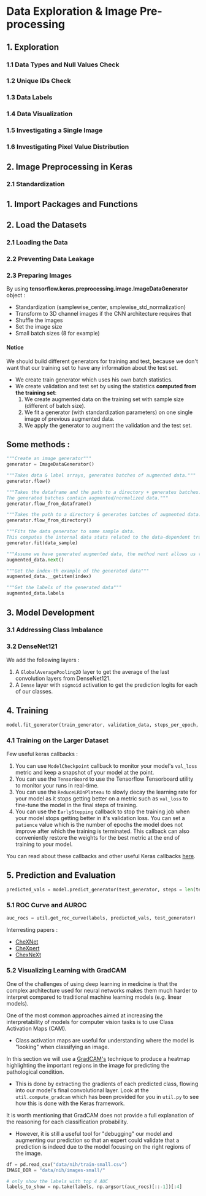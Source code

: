 # Data Exploration & Image Pre-processing

## 1. Exploration
### 1.1 Data Types and Null Values Check
### 1.2 Unique IDs Check
### 1.3 Data Labels
### 1.4 Data Visualization
### 1.5 Investigating a Single Image
### 1.6 Investigating Pixel Value Distribution
## 2. Image Preprocessing in Keras
### 2.1 Standardization


## 1. Import Packages and Functions
## 2. Load the Datasets
### 2.1 Loading the Data
### 2.2 Preventing Data Leakage
### 2.3 Preparing Images
By using **tensorflow.keras.preprocessing.image.ImageDataGenerator** object :
- Standardization (samplewise_center, smplewise_std_normalization)
- Transform to 3D channel images if the CNN architecture requires that
- Shuffle the images
- Set the image size
- Small batch sizes (8 for example)

#### Notice
We should build different generators for training and test, because we don't want that our training set to have any information about the test set. 
- We create train generator which uses his own batch statistics.
- We create validation and test set by using the statistics **computed from the training set**:
    1. We create augmented data on the training set with sample size (different of batch size).
    2. We fit a generator (with standardization parameters) on one single image of previous augmented data.
    3. We apply the generator to augment the validation and the test set.


## Some methods :

```python
"""Create an image generator"""
generator = ImageDataGenerator()

"""Takes data & label arrays, generates batches of augmented data."""
generator.flow()

"""Takes the dataframe and the path to a directory + generates batches.
The generated batches contain augmented/normalized data."""
generator.flow_from_dataframe()

"""Takes the path to a directory & generates batches of augmented data."""
generator.flow_from_directory()

"""Fits the data generator to some sample data.
This computes the internal data stats related to the data-dependent transformations, based on an array of sample data"""
generator.fit(data_sample)

"""Assume we have generated augmented data, the method next allows us to get the next batch"""
augmented_data.next()

"""Get the index-th example of the generated data"""
augmented_data.__getitem(index)

"""Get the labels of the generated data"""
augmented_data.labels
```

## 3. Model Development
### 3.1 Addressing Class Imbalance
### 3.2 DenseNet121
We add the following layers :
1. A `GlobalAveragePooling2D` layer to get the average of the last convolution layers from DenseNet121.
2. A `Dense` layer with `sigmoid` activation to get the prediction logits for each of our classes.
## 4. Training
```python
model.fit_generator(train_generator, validation_data, steps_per_epoch, validation_steps, epochs)
```

### 4.1 Training on the Larger Dataset
Few useful keras callbacks :
1. You can use `ModelCheckpoint` callback to monitor your model's `val_loss` metric and keep a snapshot of your model at the point. 
2. You can use the `TensorBoard` to use the Tensorflow Tensorboard utility to monitor your runs in real-time. 
3. You can use the `ReduceLROnPlateau` to slowly decay the learning rate for your model as it stops getting better on a metric such as `val_loss` to fine-tune the model in the final steps of training.
4. You can use the `EarlyStopping` callback to stop the training job when your model stops getting better in it's validation loss. You can set a `patience` value which is the number of epochs the model does not improve after which the training is terminated. This callback can also conveniently restore the weights for the best metric at the end of training to your model.

You can read about these callbacks and other useful Keras callbacks [here](https://keras.io/callbacks/).

## 5. Prediction and Evaluation
```python
predicted_vals = model.predict_generator(test_generator, steps = len(test_generator))
```

### 5.1 ROC Curve and AUROC
```python
auc_rocs = util.get_roc_curve(labels, predicted_vals, test_generator)
```

Interresting papers :
- [CheXNet](https://arxiv.org/abs/1711.05225)
- [CheXpert](https://arxiv.org/pdf/1901.07031.pdf)
- [ChexNeXt](https://journals.plos.org/plosmedicine/article?id=10.1371/journal.pmed.1002686)

### 5.2 Visualizing Learning with GradCAM 
One of the challenges of using deep learning in medicine is that the complex architecture used for neural networks makes them much harder to interpret compared to traditional machine learning models (e.g. linear models). 

One of the most common approaches aimed at increasing the interpretability of models for computer vision tasks is to use Class Activation Maps (CAM). 
- Class activation maps are useful for understanding where the model is "looking" when classifying an image. 

In this section we will use a [GradCAM's](https://arxiv.org/abs/1610.02391) technique to produce a heatmap highlighting the important regions in the image for predicting the pathological condition. 
- This is done by extracting the gradients of each predicted class, flowing into our model's final convolutional layer. Look at the `util.compute_gradcam` which has been provided for you in `util.py` to see how this is done with the Keras framework. 

It is worth mentioning that GradCAM does not provide a full explanation of the reasoning for each classification probability. 
- However, it is still a useful tool for "debugging" our model and augmenting our prediction so that an expert could validate that a prediction is indeed due to the model focusing on the right regions of the image.

```python
df = pd.read_csv("data/nih/train-small.csv")
IMAGE_DIR = "data/nih/images-small/"

# only show the labels with top 4 AUC
labels_to_show = np.take(labels, np.argsort(auc_rocs)[::-1])[:4]
```
